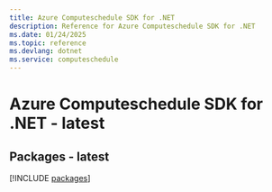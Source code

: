 ```yaml
---
title: Azure Computeschedule SDK for .NET
description: Reference for Azure Computeschedule SDK for .NET
ms.date: 01/24/2025
ms.topic: reference
ms.devlang: dotnet
ms.service: computeschedule
---
```

# Azure Computeschedule SDK for .NET - latest
## Packages - latest
[!INCLUDE [packages](computeschedule-index.md)]